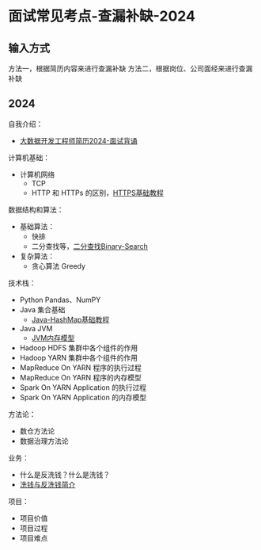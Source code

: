 # 面试常见考点-查漏补缺-2024

## 输入方式

方法一，根据简历内容来进行查漏补缺
方法二，根据岗位、公司面经来进行查漏补缺

## 2024

自我介绍：
- [大数据开发工程师简历2024-面试背诵](work/career/main-job/程序员/interview/简历/个人简历/大数据开发工程师简历2024-面试背诵.md)

计算机基础：
- 计算机网络
	- TCP
	- HTTP 和 HTTPs 的区别，[HTTPS基础教程](work/framework/Common/HTTP/HTTPS基础教程.md)

数据结构和算法：
- 基础算法：
	- 快排
	- 二分查找等，[二分查找Binary-Search](learning/subjects/ComputerScience/DataStructuresAndAlgorithm/Algorithms/Elementary/二分查找Binary-Search.md)
- 复杂算法：
	- 贪心算法 Greedy

技术栈：
- Python Pandas、NumPY
- Java 集合基础
	- [Java-HashMap基础教程](work/programming/Java/programming/Intermediate/Collections/Java-HashMap基础教程.md)
- Java JVM
	- [JVM内存模型](work/programming/Java/mechanism/JVM内存模型.md)
- Hadoop HDFS 集群中各个组件的作用
- Hadoop YARN 集群中各个组件的作用
- MapReduce On YARN 程序的执行过程
- MapReduce On YARN 程序的内存模型
- Spark On YARN Application 的执行过程
- Spark On YARN Application 的内存模型

方法论：
- 数仓方法论
- 数据治理方法论

业务：
- 什么是反洗钱？什么是洗钱？
- [洗钱与反洗钱简介](learning/subjects/Finance/Bank/洗钱与反洗钱简介.md)

项目：
- 项目价值
- 项目过程
- 项目难点